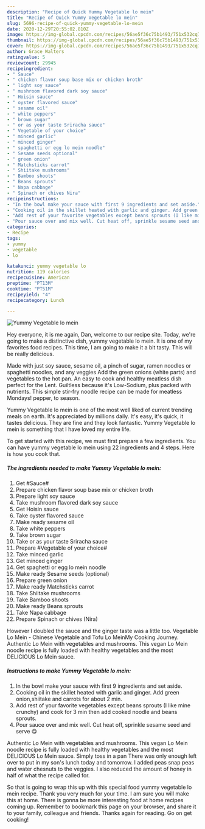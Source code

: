 ```yaml
---
description: "Recipe of Quick Yummy Vegetable lo mein"
title: "Recipe of Quick Yummy Vegetable lo mein"
slug: 5696-recipe-of-quick-yummy-vegetable-lo-mein
date: 2020-12-29T20:55:02.810Z
image: https://img-global.cpcdn.com/recipes/56ae5f36c75b1493/751x532cq70/yummy-vegetable-lo-mein-recipe-main-photo.jpg
thumbnail: https://img-global.cpcdn.com/recipes/56ae5f36c75b1493/751x532cq70/yummy-vegetable-lo-mein-recipe-main-photo.jpg
cover: https://img-global.cpcdn.com/recipes/56ae5f36c75b1493/751x532cq70/yummy-vegetable-lo-mein-recipe-main-photo.jpg
author: Grace Walters
ratingvalue: 5
reviewcount: 29945
recipeingredient:
- " Sauce"
- " chicken flavor soup base mix or chicken broth"
- " light soy sauce"
- " mushroom flavored dark soy sauce"
- " Hoisin sauce"
- " oyster flavored sauce"
- " sesame oil"
- " white peppers"
- " brown sugar"
- " or as your taste Sriracha sauce"
- " Vegetable of your choice"
- " minced garlic"
- " minced ginger"
- " spaghetti or egg lo mein noodle"
- " Sesame seeds optional"
- " green onion"
- " Matchsticks carrot"
- " Shiitake mushrooms"
- " Bamboo shoots"
- " Beans sprouts"
- " Napa cabbage"
- " Spinach or chives Nira"
recipeinstructions:
- "In the bowl make your sauce with first 9 ingredients and set aside."
- "Cooking oil in the skillet heated with garlic and ginger. Add green onion,shiitake and carrots for about 2 min."
- "Add rest of your favorite vegetables except beans sprouts (I like mine crunchy) and cook for 3 min then add cooked noodle and beans sprouts."
- "Pour sauce over and mix well. Cut heat off, sprinkle sesame seed and serve 😋"
categories:
- Recipe
tags:
- yummy
- vegetable
- lo

katakunci: yummy vegetable lo 
nutrition: 119 calories
recipecuisine: American
preptime: "PT13M"
cooktime: "PT51M"
recipeyield: "4"
recipecategory: Lunch

---
```



![Yummy Vegetable lo mein](https://img-global.cpcdn.com/recipes/56ae5f36c75b1493/751x532cq70/yummy-vegetable-lo-mein-recipe-main-photo.jpg)

Hey everyone, it is me again, Dan, welcome to our recipe site. Today, we're going to make a distinctive dish, yummy vegetable lo mein. It is one of my favorites food recipes. This time, I am going to make it a bit tasty. This will be really delicious.

Made with just soy sauce, sesame oil, a pinch of sugar, ramen noodles or spaghetti noodles, and any veggies Add the green onions (white parts) and vegetables to the hot pan. An easy to cook and healthy meatless dish perfect for the Lent. Guiltless because it&#39;s Low-Sodium, plus packed with nutrients. This simple stir-fry noodle recipe can be made for meatless Mondays! pepper, to season.

Yummy Vegetable lo mein is one of the most well liked of current trending meals on earth. It's appreciated by millions daily. It's easy, it's quick, it tastes delicious. They are fine and they look fantastic. Yummy Vegetable lo mein is something that I have loved my entire life.


To get started with this recipe, we must first prepare a few ingredients. You can have yummy vegetable lo mein using 22 ingredients and 4 steps. Here is how you cook that.

<!--inarticleads1-->

##### The ingredients needed to make Yummy Vegetable lo mein:

1. Get  #Sauce#
1. Prepare  chicken flavor soup base mix or chicken broth
1. Prepare  light soy sauce
1. Take  mushroom flavored dark soy sauce
1. Get  Hoisin sauce
1. Take  oyster flavored sauce
1. Make ready  sesame oil
1. Take  white peppers
1. Take  brown sugar
1. Take  or as your taste Sriracha sauce
1. Prepare  #Vegetable of your choice#
1. Take  minced garlic
1. Get  minced ginger
1. Get  spaghetti or egg lo mein noodle
1. Make ready  Sesame seeds (optional)
1. Prepare  green onion
1. Make ready  Matchsticks carrot
1. Take  Shiitake mushrooms
1. Take  Bamboo shoots
1. Make ready  Beans sprouts
1. Take  Napa cabbage
1. Prepare  Spinach or chives (Nira)


However I doubled the sauce and the ginger taste was a little too. Vegetable Lo Mein - Chinese Vegetable and Tofu Lo MeinMy Cooking Journey. Authentic Lo Mein with vegetables and mushrooms. This vegan Lo Mein noodle recipe is fully loaded with healthy vegetables and the most DELICIOUS Lo Mein sauce. 

<!--inarticleads2-->

##### Instructions to make Yummy Vegetable lo mein:

1. In the bowl make your sauce with first 9 ingredients and set aside.
1. Cooking oil in the skillet heated with garlic and ginger. Add green onion,shiitake and carrots for about 2 min.
1. Add rest of your favorite vegetables except beans sprouts (I like mine crunchy) and cook for 3 min then add cooked noodle and beans sprouts.
1. Pour sauce over and mix well. Cut heat off, sprinkle sesame seed and serve 😋


Authentic Lo Mein with vegetables and mushrooms. This vegan Lo Mein noodle recipe is fully loaded with healthy vegetables and the most DELICIOUS Lo Mein sauce. Simply toss in a pan There was only enough left over to put in my son&#39;s lunch today and tomorrow. I added peas snap peas and water chesnuts to the veggies. I also reduced the amount of honey in half of what the recipe called for. 

So that is going to wrap this up with this special food yummy vegetable lo mein recipe. Thank you very much for your time. I am sure you will make this at home. There is gonna be more interesting food at home recipes coming up. Remember to bookmark this page on your browser, and share it to your family, colleague and friends. Thanks again for reading. Go on get cooking!

